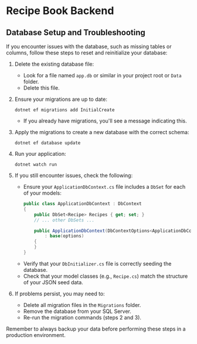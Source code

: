 # Recipe Book Backend

## Database Setup and Troubleshooting

If you encounter issues with the database, such as missing tables or columns, follow these steps to reset and reinitialize your database:

1. Delete the existing database file:
   - Look for a file named `app.db` or similar in your project root or `Data` folder.
   - Delete this file.

2. Ensure your migrations are up to date:
   ```
   dotnet ef migrations add InitialCreate
   ```
   - If you already have migrations, you'll see a message indicating this.

3. Apply the migrations to create a new database with the correct schema:
   ```
   dotnet ef database update
   ```

4. Run your application:
   ```
   dotnet watch run
   ```

5. If you still encounter issues, check the following:
   - Ensure your `ApplicationDbContext.cs` file includes a `DbSet` for each of your models:
     ```csharp
     public class ApplicationDbContext : DbContext
     {
         public DbSet<Recipe> Recipes { get; set; }
         // ... other DbSets ...  

         public ApplicationDbContext(DbContextOptions<ApplicationDbContext> options)
             : base(options)
         {
         }
     }
     ```
   - Verify that your `DbInitializer.cs` file is correctly seeding the database.
   - Check that your model classes (e.g., `Recipe.cs`) match the structure of your JSON seed data.

6. If problems persist, you may need to:
   - Delete all migration files in the `Migrations` folder.
   - Remove the database from your SQL Server.
   - Re-run the migration commands (steps 2 and 3).

Remember to always backup your data before performing these steps in a production environment.
